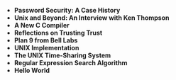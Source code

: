 
<ul>
 <li><b><a target="_blank" href="https://github.com/manjunath5496/Ken-Thompson-papers/blob/master/ken(1).pdf" style="text-decoration:none;">Password Security: A Case History</a></b></li>
  
<li><b><a target="_blank" href="https://github.com/manjunath5496/Ken-Thompson-papers/blob/master/ken(2).pdf" style="text-decoration:none;">Unix and Beyond: An Interview with Ken Thompson </a></b></li>  
  
<li><b><a target="_blank" href="https://github.com/manjunath5496/Ken-Thompson-papers/blob/master/ken(3).pdf" style="text-decoration:none;">A New C Compiler</a></b></li>
                               
 <li><b><a target="_blank" href="https://github.com/manjunath5496/Ken-Thompson-papers/blob/master/ken(4).pdf" style="text-decoration:none;">Reflections on Trusting Trust</a></b></li>                              
<li><b><a target="_blank" href="https://github.com/manjunath5496/Ken-Thompson-papers/blob/master/ken(5).pdf" style="text-decoration:none;"> Plan 9 from Bell Labs </a></b></li>
 <li><b><a target="_blank" href="https://github.com/manjunath5496/Ken-Thompson-papers/blob/master/ken(6).pdf" style="text-decoration:none;">UNIX Implementation </a></b></li>
                <li><b><a target="_blank" href="https://github.com/manjunath5496/Ken-Thompson-papers/blob/master/ken(7).pdf" style="text-decoration:none;">The UNIX Time-Sharing System </a></b></li>                                
         
 <li><b><a target="_blank" href="https://github.com/manjunath5496/Ken-Thompson-papers/blob/master/ken(8).pdf" style="text-decoration:none;">Regular Expression Search Algorithm</a></b></li>
                <li><b><a target="_blank" href="https://github.com/manjunath5496/Ken-Thompson-papers/blob/master/ken(9).pdf" style="text-decoration:none;">Hello World</a></b></li>     


</ul>
